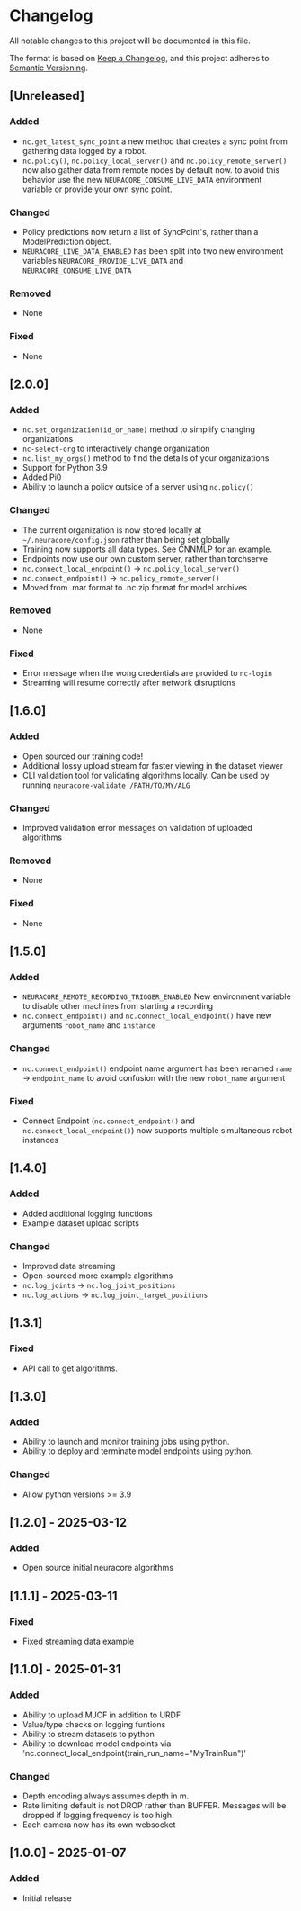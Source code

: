 # Changelog

All notable changes to this project will be documented in this file.

The format is based on [Keep a Changelog](https://keepachangelog.com/en/1.1.0/),
and this project adheres to [Semantic Versioning](https://semver.org/spec/v2.0.0.html).


## [Unreleased]

### Added

- `nc.get_latest_sync_point` a new method that creates a sync point from gathering data logged by a robot. 
- `nc.policy()`, `nc.policy_local_server()` and `nc.policy_remote_server()` now also gather data from remote nodes by default now. to avoid this behavior use the new `NEURACORE_CONSUME_LIVE_DATA` environment variable or provide your own sync point.

### Changed

- Policy predictions now return a list of SyncPoint's, rather than a ModelPrediction object.
- `NEURACORE_LIVE_DATA_ENABLED` has been split into two new environment variables `NEURACORE_PROVIDE_LIVE_DATA` and `NEURACORE_CONSUME_LIVE_DATA`

### Removed

- None

### Fixed

- None


## [2.0.0]

### Added

- `nc.set_organization(id_or_name)` method to simplify changing organizations
- `nc-select-org` to interactively change organization
- `nc.list_my_orgs()` method to find the details of your organizations
- Support for Python 3.9
- Added Pi0
- Ability to launch a policy outside of a server using `nc.policy()`

### Changed

- The current organization is now stored locally at `~/.neuracore/config.json` rather than being set globally
- Training now supports all data types. See CNNMLP for an example.
- Endpoints now use our own custom server, rather than torchserve
- `nc.connect_local_endpoint()` -> `nc.policy_local_server()`
- `nc.connect_endpoint()` -> `nc.policy_remote_server()`
- Moved from .mar format to .nc.zip format for model archives

### Removed

- None

### Fixed

- Error message when the wong credentials are provided to `nc-login` 
- Streaming will resume correctly after network disruptions


## [1.6.0]

### Added

- Open sourced our training code!
- Additional lossy upload stream for faster viewing in the dataset viewer
- CLI validation tool for validating algorithms locally. Can be used by running `neuracore-validate /PATH/TO/MY/ALG`

### Changed

- Improved validation error messages on validation of uploaded algorithms

### Removed

- None

### Fixed

- None


## [1.5.0]

### Added

- `NEURACORE_REMOTE_RECORDING_TRIGGER_ENABLED` New environment variable to disable other machines from starting a recording
- `nc.connect_endpoint()` and `nc.connect_local_endpoint()` have new arguments `robot_name` and `instance`

### Changed

- `nc.connect_endpoint()` endpoint name argument has been renamed `name` -> `endpoint_name` to avoid confusion with the new `robot_name` argument

### Fixed

- Connect Endpoint (`nc.connect_endpoint()` and `nc.connect_local_endpoint()`) now supports multiple simultaneous robot instances


## [1.4.0]

### Added

- Added additional logging functions
- Example dataset upload scripts

### Changed

- Improved data streaming
- Open-sourced more example algorithms
- `nc.log_joints` -> `nc.log_joint_positions`
- `nc.log_actions` -> `nc.log_joint_target_positions`



## [1.3.1]

### Fixed

- API call to get algorithms.


## [1.3.0] 

### Added

- Ability to launch and monitor training jobs using python.
- Ability to deploy and terminate model endpoints using python.

### Changed

- Allow python versions >= 3.9


## [1.2.0] - 2025-03-12

### Added

- Open source initial neuracore algorithms


## [1.1.1] - 2025-03-11

### Fixed

- Fixed streaming data example


## [1.1.0] - 2025-01-31

### Added

- Ability to upload MJCF in addition to URDF
- Value/type checks on logging funtions
- Ability to stream datasets to python
- Ability to download model endpoints via 'nc.connect_local_endpoint(train_run_name="MyTrainRun")'

### Changed

- Depth encoding always assumes depth in m.
- Rate limiting default is not DROP rather than BUFFER. Messages will be dropped if logging frequency is too high. 
- Each camera now has its own websocket


## [1.0.0] - 2025-01-07

### Added

- Initial release
